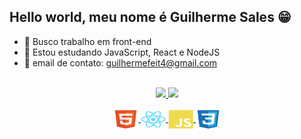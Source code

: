 ## Hello world, meu nome é Guilherme Sales 😁


- 🔭 Busco trabalho em front-end
- 🌱 Estou estudando JavaScript, React e NodeJS
- 💬 email de contato: guilhermefeit4@gmail.com

<br>

<div align="center">
  <a href="https://github.com/guilhermesales15">
  <img height="190px"src="https://github-readme-stats.vercel.app/api?username=guilhermesales15&show_icons=true&theme=dracula&include_all_commits=true&count_private=true"/>
  <img height="190px" src="https://github-readme-stats.vercel.app/api/top-langs/?username=guilhermesales15&layout=compact&langs_count=7&theme=dracula"/>

<div style="display:inline_block"> <br>
 <img align="center" alt="Guilherme-HTML" height="30" width="40" src="https://raw.githubusercontent.com/devicons/devicon/master/icons/html5/html5-original.svg">
  <img align="center" alt="Guilherme-React" height="30" width="40" src="https://raw.githubusercontent.com/devicons/devicon/master/icons/react/react-original.svg">
  <img align="center" alt="Guilherme-Js" height="30" width="40" src="https://raw.githubusercontent.com/devicons/devicon/master/icons/javascript/javascript-plain.svg">
  <img align="center" alt="Rafa-CSS" height="30" width="40" src="https://raw.githubusercontent.com/devicons/devicon/master/icons/css3/css3-original.svg">
  
 </div>
 






